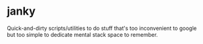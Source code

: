 janky
=====

Quick-and-dirty scripts/utilities to do stuff that's too inconvenient to
google but too simple to dedicate mental stack space to remember.
